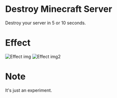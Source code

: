 # Destroy Minecraft Server
Destroy your server in 5 or 10 seconds.

# Effect
![Effect img](https://cdn.discordapp.com/attachments/875013240726380567/875553742668312656/unknown.png)
![Effect img2](https://cdn.discordapp.com/attachments/776806054394593321/875552672818794496/unknown.png)

# Note
It's just an experiment.